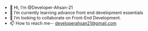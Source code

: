 - 👋 Hi, I’m @Developer-Ahsan-21
- 🌱 I’m currently learning advance front end development essentials
- 💞️ I’m looking to collaborate on Front-End Development.
- 📫 How to reach me-- developerahsan21@gmail.com

<!---
Developer-Ahsan-21/Developer-Ahsan-21 is a ✨ special ✨ repository because its `README.md` (this file) appears on your GitHub profile.
You can click the Preview link to take a look at your changes.
--->
